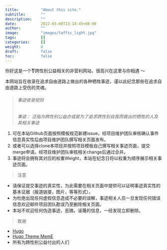 ```yaml
---
title:          "About this site."
subtitle:       ""
description:    ""
date:           2022-03-08T23:18:45+08:00
author:         ""
image:          "images/taffic_light.jpg"
tags:           []
categories:     []
weight:         0
draft:          false
toc:            false
---
```

你好这是一个⚧跨性别公益相关的非营利网站，很高兴在这里与你相遇 ～

本网站旨在收录在追求自由道路上做出的各种牺牲事迹，谨以此纪念那些在追求自由道路上受伤的灵魂。

> ###### 事迹收录规则
> _事迹： 泛指为跨性别公益亦或是为了追求跨性别自我而做出的牺牲的人及其相关事迹_
1. 可在本站Github页面按照模板规范新建issue，经项目维护团队审核确认事件信息真实性后由项目维护团队撰写相关页面发布。
2. 或者可以选择clone本项目并按照项目模板自己撰写相关事迹页面，提交merge申请。经项目维护团队审核相关change后通过合并。
3. 事迹将会拥有其对应的权重Weight，本站在纪念日将以权重为顺序展示相关事迹页面。

> 注意
* 请保证提交事迹的真实性，为此需要在相关页面中提供可以证明事迹真实性的基本证据（报道链接，图片，等等形式）。
* 为杜绝出现任何虚假信息造成不必要的误解，事迹相关人员一旦发现任何错误信息欢迎邮件项目团队勘误乃至删除相关页面。
* 本站不欢迎任何伪造事迹，恶搞，诬蔑的信息，一经发现立即删除。

> 致谢
* [Hugo](https://gohugo.io/)
* [Hugo Theme MemE](https://github.com/reuixiy/hugo-theme-meme)
* 所有为跨性别公益付出的人们